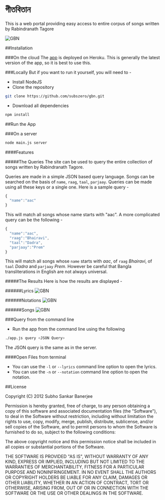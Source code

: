গীতবিতান
=============


This is a web portal providing easy access to entire corpus of songs written by Rabindranath Tagore

![GBN](https://raw.github.com/subszero/gbn/master/README_files/gbn.png)


##Installation

###On the cloud
The [app](http://gbn.herokuapp.com/) is deployed on Heroku. This is generally the latest version of the app, so it is best to use this.

###Locally
But if you want to run it yourself, you will need to -

* Install NodeJS
* Clone the repository

```bash
git clone https://github.com/subszero/gbn.git
```

* Download all dependencies

```bash
npm install
```

##Run the App

###On a server

```bash
node main.js server
```

####Features

#####The Queries
The site can be used to query the entire collection of songs written by Rabindranath Tagore.

Queries are made in a simple JSON based query language. Songs can be searched on the basis of `name`, `raag`, `taal`, `parjaay`. Queries can be made using all these keys or a single one. Here is a sample query -

```javascript
{
  "name":"aac"
}
```

This will match all songs whose name starts with "aac". A more complicated query can be the following -

```javascript
{
  "name":"aac",
  "raag":"Bhairavi",
  "taal":"Dadra",
  "parjaay":"Prem"
}
```

This will match all songs whose `name` starts with *aac*, of `raag` *Bhairavi*, of `taal` *Dadra* and `parjaay` *Prem*. However be careful that Bangla transliterations in English are not always universal.

#####The Results
Here is how the results are displayed -

######Lyrics
![GBN](https://raw.github.com/subszero/gbn/master/README_files/lyrics.png)

######Notations
![GBN](https://raw.github.com/subszero/gbn/master/README_files/notations.png)

######Songs
![GBN](https://raw.github.com/subszero/gbn/master/README_files/youtube.png)


###Query from the command line

* Run the app from the command line using the following

```bash
./app.js query <JSON Query>
```

The JSON query is the same as in the server.

####Open Files from terminal
* You can use the `-l` or `--lyrics` command line option to open the lyrics.
* You can use the `-n` or `--notation` command line option to open the notation.

##License

Copyright (C) 2012 Subho Sankar Banerjee

Permission is hereby granted, free of charge, to any person obtaining a copy of this software and associated documentation files (the "Software"), to deal in the Software without restriction, including without limitation the rights to use, copy, modify, merge, publish, distribute, sublicense, and/or sell copies of the Software, and to permit persons to whom the Software is furnished to do so, subject to the following conditions:

The above copyright notice and this permission notice shall be included in all copies or substantial portions of the Software.

THE SOFTWARE IS PROVIDED "AS IS", WITHOUT WARRANTY OF ANY KIND, EXPRESS OR IMPLIED, INCLUDING BUT NOT LIMITED TO THE WARRANTIES OF MERCHANTABILITY, FITNESS FOR A PARTICULAR PURPOSE AND NONINFRINGEMENT. IN NO EVENT SHALL THE AUTHORS OR COPYRIGHT HOLDERS BE LIABLE FOR ANY CLAIM, DAMAGES OR OTHER LIABILITY, WHETHER IN AN ACTION OF CONTRACT, TORT OR OTHERWISE, ARISING FROM, OUT OF OR IN CONNECTION WITH THE SOFTWARE OR THE USE OR OTHER DEALINGS IN THE SOFTWARE.
